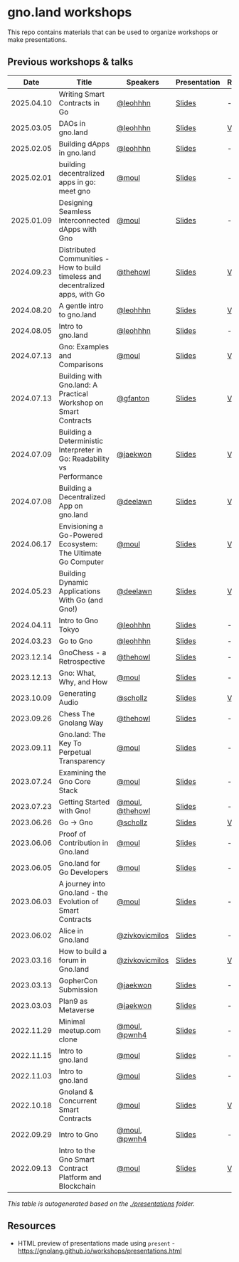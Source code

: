 # gno.land workshops

This repo contains materials that can be used to organize workshops or make 
presentations.

## Previous workshops & talks

[embedmd]:# (scripts/table.md)

|Date       |Title                                                                           |Speakers                                                                 |Presentation                                                                                                                                |Recording                                                                                            |
|----       |-----                                                                           |--------                                                                 |------------                                                                                                                                |---------                                                                                            |
|2025.04.10 |Writing Smart Contracts in Go                                                   |[@leohhhn](https://github.com/leohhhn)                                   |[Slides](presentations/2025-04-10--gnobelgrade--leon/gno-belgrade-04-2025.pdf)                                                              |---                                                                                                  |
|2025.03.05 |DAOs in gno.land                                                                |[@leohhhn](https://github.com/leohhhn)                                   |[Slides](presentations/2025-03-05--ethbelgrade--leon/ethbelgrade-daos.pdf)                                                                  |[Video](https://www.youtube.com/watch?v=8FJWLKVjbMc)                                                 |
|2025.02.05 |Building dApps in gno.land                                                      |[@leohhhn](https://github.com/leohhhn)                                   |[Slides](presentations/2025-02-05--epitech--leon/building-dapps.pdf)                                                                        |---                                                                                                  |
|2025.02.01 |building decentralized apps in go: meet gno                                     |[@moul](https://github.com/moul)                                         |[Slides](https://gnolang.github.io/workshops/presentations/2025-02-01--fosdem--manfred/presentation.slide.html#1)                           |---                                                                                                  |
|2025.01.09 |Designing Seamless Interconnected dApps with Gno                                |[@moul](https://github.com/moul)                                         |[Slides](https://gnolang.github.io/workshops/presentations/2025-01-09--buidleu--manfred/presentation.slide.html#1)                          |---                                                                                                  |
|2024.09.23 |Distributed Communities - How to build timeless and decentralized apps, with Go |[@thehowl](https://github.com/thehowl)                                   |[Slides](https://gnolang.github.io/workshops/presentations/2024-09-23--distributed-communities--morgan/slides.html)                         |[Video](https://www.youtube.com/watch?v=b3zRbVcJxyE)                                                 |
|2024.08.20 |A gentle intro to gno.land                                                      |[@leohhhn](https://github.com/leohhhn)                                   |[Slides](presentations/2024-08-20--gentle-intro-to-gnoland--leon/presentation.pdf)                                                          |[Video](https://www.youtube.com/watch?v=hTGeG0z09NU)                                                 |
|2024.08.05 |Intro to gno.land                                                               |[@leohhhn](https://github.com/leohhhn)                                   |[Slides](https://docs.google.com/presentation/d/1tnplCWxhg-RFatDS3w1iJnO0vSfBAuw2ZA0ommNJQOU/edit?usp=sharing)                              |---                                                                                                  |
|2024.07.13 |Gno: Examples and Comparisons                                                   |[@moul](https://github.com/moul)                                         |[Slides](https://gnolang.github.io/workshops/presentations/2024-07-13--nebular--manfred/presentation.slide.html#1)                          |[Video](https://www.youtube.com/watch?v=Zsl3xu_Edcc)                                                 |
|2024.07.13 |Building with Gno.land: A Practical Workshop on Smart Contracts                 |[@gfanton](https://github.com/gfanton)                                   |[Slides](presentations/2024-07-13--nebular--gfanton/README.md)                                                                              |[Video](https://www.youtube.com/watch?v=oBQ-t_E0QpI)                                                 |
|2024.07.09 |Building a Deterministic Interpreter in Go: Readability vs Performance          |[@jaekwon](https://github.com/jaekwon)                                   |[Slides](presentations/2024-07-09--gophercon-us--jae/slides.pdf)                                                                            |[Video](https://www.youtube.com/watch?v=betUkghf_jo)                                                 |
|2024.07.08 |Building a Decentralized App on gno.land                                        |[@deelawn](https://github.com/deelawn)                                   |[Slides](presentations/2024-07-08--gophercon-us--dylan)                                                                                     |[Video](https://www.youtube.com/watch?v=lwL2VyjaV-A)                                                 |
|2024.06.17 |Envisioning a Go-Powered Ecosystem: The Ultimate Go Computer                    |[@moul](https://github.com/moul)                                         |[Slides](presentations/2024-06-17--gophercon-berlin--manfred)                                                                               |[Video](https://youtu.be/dLE2-8QPK64?si=IidxNLGrwwS6jbYL)                                            |
|2024.05.23 |Building Dynamic Applications With Go (and Gno!)                                |[@deelawn](https://github.com/deelawn)                                   |[Slides](presentations/2024-05-23--belgrade--dylan/slides.pdf)                                                                              |[Video](https://www.youtube.com/watch?v=tNM1DHOxIQ8)                                                 |
|2024.04.11 |Intro to Gno Tokyo                                                              |[@leohhhn](https://github.com/leohhhn)                                   |[Slides](presentations/2024-04-11--tokyo-intro-to-gno--leon/slides.pdf)                                                                     |---                                                                                                  |
|2024.03.23 |Go to Gno                                                                       |[@leohhhn](https://github.com/leohhhn)                                   |[Slides](presentations/2024-03-23--seoul-go-to-gno--leon/Go_to_Gno_slides.pdf)                                                              |---                                                                                                  |
|2023.12.14 |GnoChess - a Retrospective                                                      |[@thehowl](https://github.com/thehowl)                                   |[Slides](presentations/2023-12-14--gnochess-a-retrospective--morgan/slides.reveal.md)                                                       |---                                                                                                  |
|2023.12.13 |Gno: What, Why, and How                                                         |[@moul](https://github.com/moul)                                         |[Slides](presentations/2023-12-13--rouen--manfred/slides.md)                                                                                |---                                                                                                  |
|2023.10.09 |Generating Audio                                                                |[@schollz](https://github.com/schollz)                                   |[Slides](presentations/2023-10-09--generating-audio--schollz/presentation.md)                                                               |[Video](https://www.youtube.com/watch?v=lmmUIEHhdqA&t=2s)                                            |
|2023.09.26 |Chess The Gnolang Way                                                           |[@thehowl](https://github.com/thehowl)                                   |[Slides](presentations/2023-09-26--chess-the-gnolang-way--morgan/slides.reveal.md)                                                          |---                                                                                                  |
|2023.09.11 |Gno.land: The Key To Perpetual Transparency                                     |[@moul](https://github.com/moul)                                         |[Slides](https://gnolang.github.io/workshops/presentations/2023-09-11--dappcon-key-perpetual-transparency--manfred/presentation.slide.html) |---                                                                                                  |
|2023.07.24 |Examining the Gno Core Stack                                                    |[@moul](https://github.com/moul)                                         |[Slides](https://gnolang.github.io/workshops/presentations/2023-07-24--talk-nebular--manfred/presentations.slide.html#1)                    |---                                                                                                  |
|2023.07.23 |Getting Started with Gno!                                                       |[@moul](https://github.com/moul), [@thehowl](https://github.com/thehowl) |[Slides](presentations/2023-07-23--workshop-nebular--manfred-morgan/README.md)                                                              |---                                                                                                  |
|2023.06.26 |Go -> Gno                                                                       |[@schollz](https://github.com/schollz)                                   |[Slides](presentations/2023-06-26--go-to-gno--schollz/slides.pdf)                                                                           |[Video](https://www.youtube.com/watch?v=F-_dadxcRJM)                                                 |
|2023.06.06 |Proof of Contribution in Gno.land                                               |[@moul](https://github.com/moul)                                         |[Slides](https://gnolang.github.io/workshops/presentations/2023-06-06--buidl-asia--manfred/presentations.slide.html)                        |---                                                                                                  |
|2023.06.05 |Gno.land for Go Developers                                                      |[@moul](https://github.com/moul)                                         |[Slides](https://gnolang.github.io/workshops/presentations/2023-06-05--getting-to-gno-seoul--manfred/presentations.slide.html#1)            |---                                                                                                  |
|2023.06.03 |A journey into Gno.land - the Evolution of Smart Contracts                      |[@moul](https://github.com/moul)                                         |[Slides](https://gnolang.github.io/workshops/presentations/2023-06-03--eth-seoul--manfred/presentations.slide.html#1)                       |---                                                                                                  |
|2023.06.02 |Alice in Gno.land                                                               |[@zivkovicmilos](https://github.com/zivkovicmilos)                       |[Slides](presentations/2023-06-02--eth-belgrade--milos/README.md)                                                                           |---                                                                                                  |
|2023.03.16 |How to build a forum in Gno.land                                                |[@zivkovicmilos](https://github.com/zivkovicmilos)                       |[Slides](presentations/2023-03-16--online--milos/README.md)                                                                                 |[Video](https://www.youtube.com/watch?v=gmP-mH-64HA)                                                 |
|2023.03.13 |GopherCon Submission                                                            |[@jaekwon](https://github.com/jaekwon)                                   |[Slides](presentations/2023-03-13--gophercon_submission--jae/README.md)                                                                     |---                                                                                                  |
|2023.03.03 |Plan9 as Metaverse                                                              |[@jaekwon](https://github.com/jaekwon)                                   |[Slides](presentations/2023-03-03--ethdenver_gnoland_plan9_as_metaverse--jae/README.md)                                                     |---                                                                                                  |
|2022.11.29 |Minimal meetup.com clone                                                        |[@moul](https://github.com/moul), [@pwnh4](https://github.com/pwnh4)     |[Slides](https://github.com/xplrz/gnoland-meetup)                                                                                           |---                                                                                                  |
|2022.11.15 |Intro to gno.land                                                               |[@moul](https://github.com/moul)                                         |[Slides](presentations/2022-11-15--istanbul--manfred/slides.pdf)                                                                            |---                                                                                                  |
|2022.11.03 |Intro to gno.land                                                               |[@moul](https://github.com/moul)                                         |[Slides](presentations/2022-11-03--lisbon--manfred/slides.pdf)                                                                              |---                                                                                                  |
|2022.10.18 |Gnoland & Concurrent Smart Contracts                                            |[@moul](https://github.com/moul)                                         |[Slides](presentations/2022-10-18--cosmoverse--manfred/slides.pdf)                                                                          |[Video](https://www.youtube.com/watch?v=gcZHjlqG8gg&list=PLUg1PF7xcA8WHJ6aXXPi4CckVd7WEukF6&index=8) |
|2022.09.29 |Intro to Gno                                                                    |[@moul](https://github.com/moul), [@pwnh4](https://github.com/pwnh4)     |[Slides](https://github.com/xplrz/gnoland-workshop)                                                                                         |---                                                                                                  |
|2022.09.13 |Intro to the Gno Smart Contract Platform and Blockchain                         |[@moul](https://github.com/moul)                                         |[Slides](presentations/2022-09-13--berlin--manfred/slides.pdf)                                                                              |[Video](https://www.youtube.com/watch?v=S36kA5RqLvs)                                                 |

_This table is autogenerated based on the [./presentations](./presentations) folder._

## Resources

* HTML preview of presentations made using `present` - https://gnolang.github.io/workshops/presentations.html
